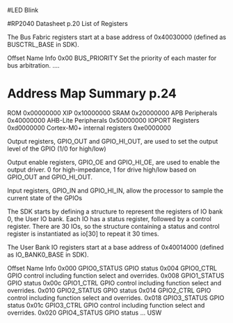 #LED Blink

#RP2040 Datasheet p.20 List of Registers

The Bus Fabric registers start at a base address of 0x40030000 (defined as BUSCTRL_BASE in SDK).

Offset 	Name 				Info
0x00 		BUS_PRIORITY 		Set the priority of each master for bus arbitration.
....


# Address Map Summary p.24
ROM					0x00000000
XIP					0x10000000
SRAM 					0x20000000
APB Peripherals 			0x40000000
AHB-Lite Peripherals		0x50000000
IOPORT Registers 			0xd0000000
Cortex-M0+ internal registers 0xe0000000


Output registers, GPIO_OUT and GPIO_HI_OUT, are used to set the output level of the GPIO (1/0 for high/low)

Output enable registers, GPIO_OE and GPIO_HI_OE, are used to enable the output driver. 0 for high-impedance, 1 for drive high/low based on GPIO_OUT and GPIO_HI_OUT.

Input registers, GPIO_IN and GPIO_HI_IN, allow the processor to sample the current state of the GPIOs


The SDK starts by defining a structure to represent the registers of IO bank 0, the User IO bank. Each IO has a status
register, followed by a control register. There are 30 IOs, so the structure containing a status and control register is
instantiated as io[30] to repeat it 30 times.

The User Bank IO registers start at a base address of 0x40014000 (defined as IO_BANK0_BASE in SDK).

Offset 	Name 				Info
0x000 	GPIO0_STATUS 		GPIO status
0x004 	GPIO0_CTRL 			GPIO control including function select and overrides.
0x008 	GPIO1_STATUS 		GPIO status
0x00c 	GPIO1_CTRL 			GPIO control including function select and overrides.
0x010 	GPIO2_STATUS 		GPIO status
0x014 	GPIO2_CTRL 			GPIO control including function select and overrides.
0x018 	GPIO3_STATUS 		GPIO status
0x01c 	GPIO3_CTRL 			GPIO control including function select and overrides.
0x020 	GPIO4_STATUS 		GPIO status
... USW